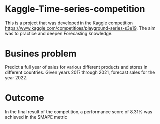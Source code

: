 # Kaggle-Time-series-competition

This is a project that was developed in the Kaggle competition <https://www.kaggle.com/competitions/playground-series-s3e19>. The aim was to practice and deepen Forecasting knowledge.

# Busines problem

Predict a full year of sales for various different products and stores in different countries. Given years 2017 through 2021, forecast sales for the year 2022.

# Outcome

In the final result of the competition, a performance score of 8.31% was achieved in the SMAPE metric
